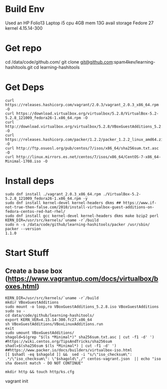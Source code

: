 # Build Env
Used an HP Folio13 Laptop
  i5 cpu
  4GB mem
  13G avail storage
Fedore 27
  kernel 4.15.14-300
# Get repo
cd /data/code/github.com/
git clone git@github.com:spam4kev/learning-hashitools.git
cd learning-hashitools
# Get Deps
```
curl https://releases.hashicorp.com/vagrant/2.0.3/vagrant_2.0.3_x86_64.rpm -O
curl https://download.virtualbox.org/virtualbox/5.2.8/VirtualBox-5.2-5.2.8_121009_fedora26-1.x86_64.rpm -O
curl http://download.virtualbox.org/virtualbox/5.2.8/VBoxGuestAdditions_5.2.8.iso -O
curl https://releases.hashicorp.com/packer/1.2.2/packer_1.2.2_linux_amd64.zip -O
curl http://ftp.osuosl.org/pub/centos/7/isos/x86_64/sha256sum.txt.asc -O
curl http://linux.mirrors.es.net/centos/7/isos/x86_64/CentOS-7-x86_64-Minimal-1708.iso -O
```
# Install deps
```
sudo dnf install ./vagrant_2.0.3_x86_64.rpm ./VirtualBox-5.2-5.2.8_121009_fedora26-1.x86_64.rpm -y
sudo dnf install kernel-devel kernel-headers dkms ## https://www.if-not-true-then-false.com/2010/install-virtualbox-guest-additions-on-fedora-centos-red-hat-rhel/
sudo dnf install gcc kernel-devel kernel-headers dkms make bzip2 perl
KERN_DIR=/usr/src/kernels/`uname -r`/build
sudo n -s /data/code/github/learning-hashitools/packer /usr/sbin/
packer --version
1.1.0
```
# Start Stuff
## Create a base box (https://www.vagrantup.com/docs/virtualbox/boxes.html)
```
KERN_DIR=/usr/src/kernels/`uname -r`/build
mkdir VBoxGuestAdditions
sudo mount -o loop,ro VBoxGuestAdditions_5.2.8.iso VBoxGuestAdditions
sudo su -
cd data/code/github/learning-hashitools/
export KERN_VER=4.15.14-300.fc27.x86_64
sh VBoxGuestAdditions/VBoxLinuxAdditions.run
exit
sudo umount VBoxGuestAdditions/
shagold=$(grep "$(ls *Minimal*)" sha256sum.txt.asc | cut -f1 -d' ') #https://wiki.centos.org/TipsAndTricks/sha256sum
shadl=$(sha256sum $(ls *Minimal*) | cut -f1 -d' ')
##https://www.packer.io/docs/builders/virtualbox-iso.html
[[ $shadl -eq $shagold ]] &&  sed -i "s/\"iso_checksum\": .*/\"iso_checksum\": \"$shagold\",/" centos-vagrant.json  || echo "iso sha doesnt match - DO NOT CONTINUE"
```

```
mkdir http && touch http/ks.cfg
```





vagrant init
